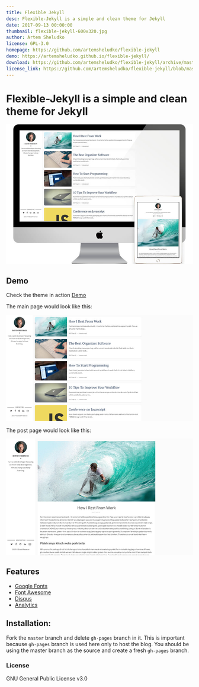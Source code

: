 ```yaml
---
title: Flexible Jekyll
desc: Flexible-Jekyll is a simple and clean theme for Jekyll
date: 2017-09-13 00:00:00
thumbnail: flexible-jekyll-600x320.jpg
author: Artem Sheludko
license: GPL-3.0
homepage: https://github.com/artemsheludko/flexible-jekyll
demo: https://artemsheludko.github.io/flexible-jekyll/
download: https://github.com/artemsheludko/flexible-jekyll/archive/master.zip
license_link: https://github.com/artemsheludko/flexible-jekyll/blob/master/LICENSE.txt
---
```


# Flexible-Jekyll is a simple and clean theme for Jekyll

![](https://github.com/artemsheludko/flexible-jekyll/blob/master/assets/img/promo-img.jpg?raw=true)

## Demo

Check the theme in action [Demo](https://artemsheludko.github.io/flexible-jekyll/)

The main page would look like this:

![Main page preview](https://github.com/artemsheludko/flexible-jekyll/blob/master/assets/img/home-page.jpg?raw=true)

The post page would look like this:

![Post page preview](https://github.com/artemsheludko/flexible-jekyll/blob/master/assets/img/post-example.jpg?raw=true)

## Features

- [Google Fonts](https://fonts.google.com/)
- [Font Awesome](http://fontawesome.io/)
- [Disqus](https://disqus.com/)
- [Analytics](https://analytics.google.com/analytics/web/)

## Installation:

Fork the ``master`` branch and delete ``gh-pages`` branch in it. This is important because ``gh-pages`` branch is used here only to host the blog. You should be using the master branch as the source and create a fresh ``gh-pages`` branch.

### License

GNU General Public License v3.0